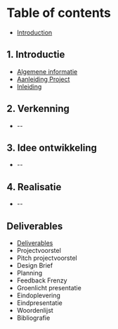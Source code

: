 # Table of contents

* [Introduction](README.md)

## 1. Introductie

* [Algemene informatie](1.-introductie/algemene-informatie.md)
* [Aanleiding Project](1.-introductie/aanleiding-project.md)
* [Inleiding](1.-introductie/inleiding.md)

## 2. Verkenning

* --

## 3. Idee ontwikkeling

* --

## 4. Realisatie

* --

## Deliverables

* [Deliverables](deliverables/deliverables.md)
* Projectvoorstel
* Pitch projectvoorstel
* Design Brief
* Planning
* Feedback Frenzy
* Groenlicht presentatie
* Eindoplevering
* Eindpresentatie
* Woordenlijst
* Bibliografie

